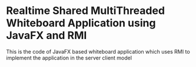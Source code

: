 # Realtime Shared MultiThreaded Whiteboard Application using JavaFX and RMI 
This is the code of JavaFX based whiteboard application which uses RMI to implement the application in the server client model 
